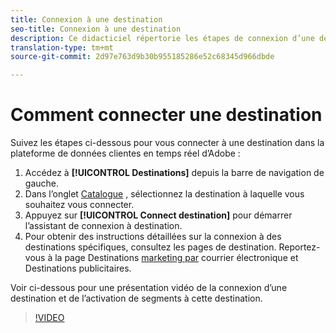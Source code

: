 ```yaml
---
title: Connexion à une destination
seo-title: Connexion à une destination
description: Ce didacticiel répertorie les étapes de connexion d’une destination dans la plateforme de données clientes en temps réel d’Adobe.
translation-type: tm+mt
source-git-commit: 2d97e763d9b30b955185286e52c68345d966dbde

---
```



# Comment connecter une destination

Suivez les étapes ci-dessous pour vous connecter à une destination dans la plateforme de données clientes en temps réel d’Adobe :

1. Accédez à **[!UICONTROL Destinations]** depuis la barre de navigation de gauche.
2. Dans l’onglet [Catalogue](/help/rtcdp/destinations/destinations-workspace.md#catalog) , sélectionnez la destination à laquelle vous souhaitez vous connecter.
3. Appuyez sur **[!UICONTROL Connect destination]** pour démarrer l’assistant de connexion à destination.
4. Pour obtenir des instructions détaillées sur la connexion à des destinations spécifiques, consultez les pages de destination. Reportez-vous à la page Destinations [marketing par](/help/rtcdp/destinations/email-marketing-destinations.md) courrier électronique et Destinations [](/help/rtcdp/destinations/advertising-destinations.md)publicitaires.

Voir ci-dessous pour une présentation vidéo de la connexion d’une destination et de l’activation de segments à cette destination.

>[!VIDEO](https://video.tv.adobe.com/v/29710?quality=12)